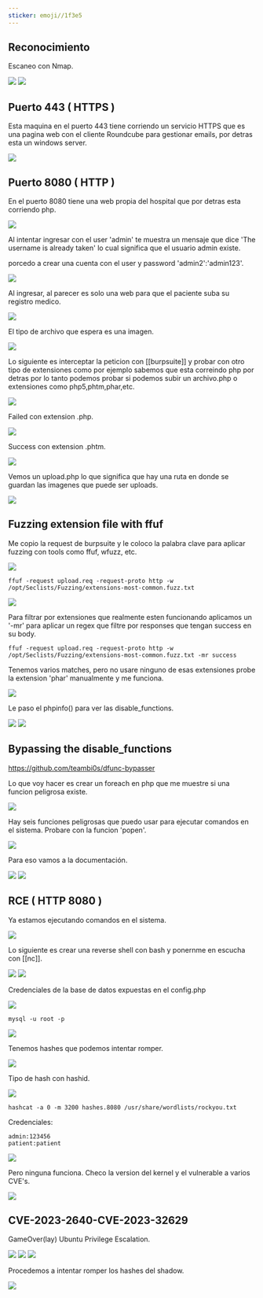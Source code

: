 ```yaml
---
sticker: emoji//1f3e5
---
```

## Reconocimiento

Escaneo con Nmap.

![](ss/Hospital/nmap.png)
![](ss/Hospital/nmap2.png)

## Puerto 443 ( HTTPS )

Esta maquina en el puerto 443 tiene corriendo un servicio HTTPS que es una pagina web con el cliente Roundcube para gestionar emails, por detras esta un windows server.

![](ss/Hospital/https.png)

## Puerto 8080 ( HTTP )

En el puerto 8080 tiene una web propia del hospital que por detras esta corriendo php.

![](ss/Hospital/http.png)

Al intentar ingresar con el user 'admin' te muestra un mensaje que dice 'The username is already taken' lo cual significa que el usuario admin existe.

porcedo a crear una cuenta con el user y password 'admin2':'admin123'.

![](ss/Hospital/user_admin_exists.png)

Al ingresar, al parecer es solo una web para que el paciente suba su registro medico.

![](ss/Hospital/index_http.png)

El tipo de archivo que espera es una imagen.

![](ss/Hospital/type_of_file.png)

Lo siguiente es interceptar la peticion con [[burpsuite]] y probar con otro tipo de extensiones como por ejemplo sabemos que esta correindo php por detras por lo tanto podemos probar si podemos subir un archivo.php o extensiones como php5,phtm,phar,etc.

![](ss/Hospital/burp_http_upload.png)

Failed con extension .php.

![](ss/Hospital/failed.png)

Success con extension .phtm.

![](ss/Hospital/success.png)

Vemos un upload.php lo que significa que hay una ruta en donde se guardan las imagenes que puede ser uploads.

![](ss/Hospital/uploads.png)
## Fuzzing extension file with ffuf

Me copio la request de burpsuite y le coloco la palabra clave para aplicar fuzzing con tools como ffuf, wfuzz, etc.

![](ss/Hospital/upload_req.png)

```
ffuf -request upload.req -request-proto http -w /opt/Seclists/Fuzzing/extensions-most-common.fuzz.txt
```

![](ss/Hospital/ffuf_1.png)

Para filtrar por extensiones que realmente esten funcionando aplicamos un '-mr' para aplicar un regex que filtre por responses que tengan success en su body.

```
ffuf -request upload.req -request-proto http -w /opt/Seclists/Fuzzing/extensions-most-common.fuzz.txt -mr success
```

Tenemos varios matches, pero no usare ninguno de esas extensiones probe la extension 'phar' manualmente y me funciona. 

![](ss/Hospital/ffuf_success.png)

Le paso el phpinfo() para ver las disable_functions.

![](ss/Hospital/phpinfo.png)
![](ss/Hospital/disable_functions.png)

## Bypassing the disable_functions

https://github.com/teambi0s/dfunc-bypasser

Lo que voy hacer es crear un foreach en php que me muestre si una funcion peligrosa existe.

![](ss/Hospital/script_disable_functions.png)

Hay seis funciones peligrosas que puedo usar para ejecutar comandos en el sistema.
Probare con la funcion 'popen'.

![](ss/Hospital/danger_functions.png)

Para eso vamos a la documentación.

![](ss/Hospital/popen_example.png)
![](ss/Hospital/popen_1.png)
## RCE ( HTTP 8080 )

Ya estamos ejecutando comandos en el sistema.

![](ss/Hospital/RCE_8080.png)

Lo siguiente es crear una reverse shell con bash y ponernme en escucha con [[nc]].

![](ss/Hospital/rev_shell_bash.png)
![](ss/Hospital/nc_1.png)

Credenciales de la base de datos expuestas en el config.php

![](ss/Hospital/pass_db.png)

```
mysql -u root -p
```

![](ss/Hospital/mysql.png)

Tenemos hashes que podemos intentar romper.

![](ss/Hospital/users_table.png)

Tipo de hash con hashid.

![](ss/Hospital/hashid.png)

```
hashcat -a 0 -m 3200 hashes.8080 /usr/share/wordlists/rockyou.txt
```

Credenciales:
```
admin:123456
patient:patient
```

![](ss/Hospital/hash_cracked.png)

Pero ninguna funciona.
Checo la version del kernel y el vulnerable a varios CVE's.

![](ss/Hospital/kernel_vulnerable.png)
## CVE-2023-2640-CVE-2023-32629

GameOver(lay) Ubuntu Privilege Escalation.

![](ss/Hospital/cve-2023.png)
![](ss/Hospital/root-linux.png)
![](ss/Hospital/shadow.png)

Procedemos a intentar romper los hashes del shadow.

![](ss/Hospital/hashid2.png)


